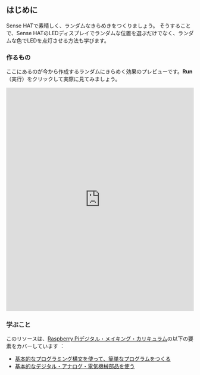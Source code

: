 ## はじめに

Sense HATで素晴しく、ランダムなきらめきをつくりましょう。 そうすることで、Sense HATのLEDディスプレイでランダムな位置を選ぶだけでなく、ランダムな色でLEDを点灯させる方法も学びます。

### 作るもの

ここにあるのが今から作成するランダムにきらめく効果のプレビューです。**Run**（実行）をクリックして実際に見てみましょう。 
<iframe src="https://trinket.io/embed/python/55af2b45f5?outputOnly=true&runOption=run" width="100%" height="600" frameborder="0" marginwidth="0" marginheight="0" allowfullscreen mark="crwd-mark"></iframe>


### 学ぶこと

このリソースは、[Raspberry Piデジタル・メイキング・カリキュラム](https://www.raspberrypi.org/curriculum/)の以下の要素をカバーしています ：

- [基本的なプログラミング構文を使って、簡単なプログラムをつくる](https://www.raspberrypi.org/curriculum/programming/creator)
- [基本的なデジタル・アナログ・電気機械部品を使う](https://www.raspberrypi.org/curriculum/physical-computing/creator)
